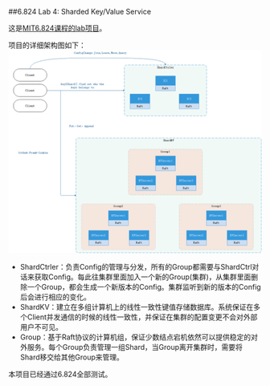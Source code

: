##6.824 Lab 4: Sharded Key/Value Service

这是[MIT6.824课程的lab项目](https://pdos.csail.mit.edu/6.824/index.html)。

项目的详细架构图如下：
![image](https://github.com/Frank-linkin/distribute-system-6.824/blob/master/IMG/lab4B.png)

- ShardCtrler：负责Config的管理与分发，所有的Group都需要与ShardCtrl对话来获取Config。每此往集群里面加入一个新的Group(集群)，从集群里面删除一个Group，都会生成一个新版本的Config。集群监听到新的版本的Config后会进行相应的变化。
- ShardKV：建立在多组计算机上的线性一致性键值存储数据库。系统保证在多个Client并发通信的时候的线性一致性，并保证在集群的配置变更不会对外部用户不可见。
- Group：基于Raft协议的计算机组，保证少数结点宕机依然可以提供稳定的对外服务。每个Group负责管理一组Shard，当Group离开集群时，需要将Shard移交给其他Group来管理。

本项目已经通过6.824全部测试。
